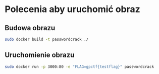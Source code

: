 # Polecenia aby uruchomić obraz
## Budowa obrazu
```bash
sudo docker build -t passwordcrack ./
```
## Uruchomienie obrazu
```bash
sudo docker run -p 3000:80 -e "FLAG=gpctf{testflag}" passwordcrack
```
